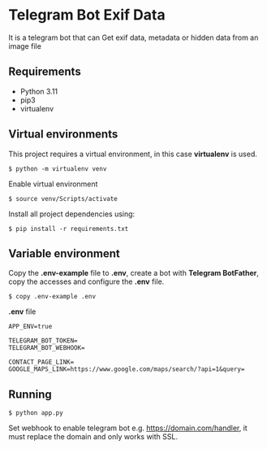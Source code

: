 # Telegram Bot Exif Data

It is a telegram bot that can Get exif data, metadata or hidden data from an image file

## Requirements
- Python 3.11
- pip3
- virtualenv

## Virtual environments
This project requires a virtual environment, in this case __virtualenv__ is used.
```
$ python -m virtualenv venv
```

Enable virtual environment
```
$ source venv/Scripts/activate
```

Install all project dependencies using:
```
$ pip install -r requirements.txt
```

## Variable environment
Copy the __.env-example__ file to __.env__, create a bot with __Telegram BotFather__, copy the accesses and configure the __.env__ file.
```
$ copy .env-example .env
```
__.env__ file
```Enable virtual environment
APP_ENV=true

TELEGRAM_BOT_TOKEN=
TELEGRAM_BOT_WEBHOOK=

CONTACT_PAGE_LINK=
GOOGLE_MAPS_LINK=https://www.google.com/maps/search/?api=1&query=
```

## Running
```
$ python app.py 
```
Set webhook to enable telegram bot e.g. https://domain.com/handler, it must replace the domain and only works with SSL.